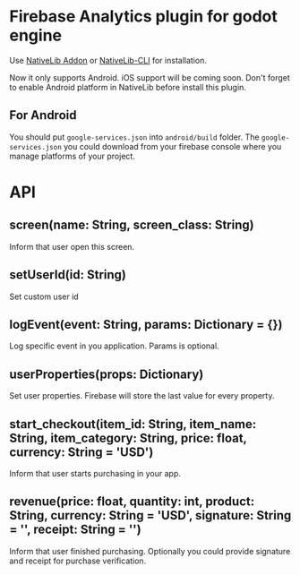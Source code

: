 # Firebase Analytics plugin for godot engine

Use [NativeLib Addon](https://github.com/DrMoriarty/nativelib) or [NativeLib-CLI](https://github.com/DrMoriarty/nativelib-cli) for installation.

Now it only supports Android. iOS support will be coming soon.
Don't forget to enable Android platform in NativeLib before install this plugin.

## For Android
You should put `google-services.json` into `android/build` folder.
The `google-services.json` you could download from your firebase console where you manage platforms of your project.


# API

## screen(name: String, screen_class: String)

Inform that user open this screen.

## setUserId(id: String)

Set custom user id

## logEvent(event: String, params: Dictionary = {})

Log specific event in you application. Params is optional.

## userProperties(props: Dictionary)

Set user properties. Firebase will store the last value for every property.

## start_checkout(item_id: String, item_name: String, item_category: String, price: float, currency: String = 'USD')

Inform that user starts purchasing in your app.

## revenue(price: float, quantity: int, product: String, currency: String = 'USD', signature: String = '', receipt: String = '')

Inform that user finished purchasing. Optionally you could provide signature and receipt for purchase verification.
